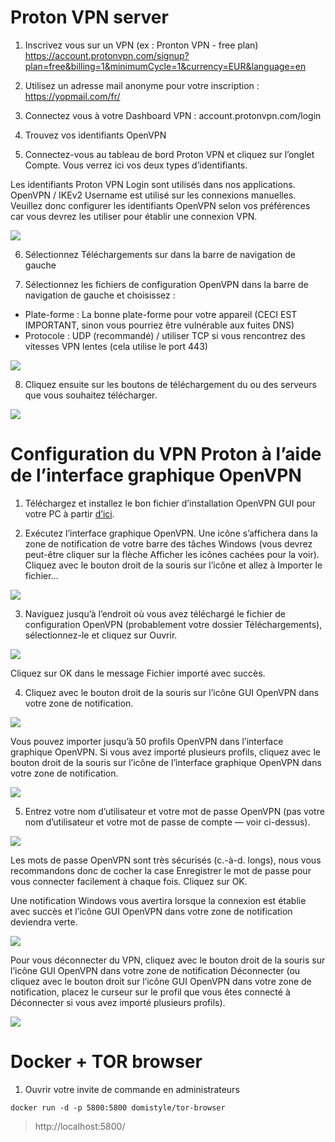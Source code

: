 # Proton VPN server

1. Inscrivez vous sur un VPN (ex : Pronton VPN - free plan)
https://account.protonvpn.com/signup?plan=free&billing=1&minimumCycle=1&currency=EUR&language=en

2. Utilisez un adresse mail anonyme pour votre inscription : https://yopmail.com/fr/ 

3. Connectez vous à votre Dashboard VPN : account.protonvpn.com/login

4. Trouvez vos identifiants OpenVPN

5. Connectez-vous au tableau de bord Proton VPN et cliquez sur l’onglet Compte. Vous verrez ici vos deux types d’identifiants.

Les identifiants Proton VPN Login sont utilisés dans nos applications.  OpenVPN / IKEv2 Username est utilisé sur les connexions manuelles. Veuillez donc configurer les identifiants OpenVPN selon vos préférences car vous devrez les utiliser pour établir une connexion VPN.

![](https://protonvpn.com/support/wp-content/uploads/2019/09/openvpn-creds-1536x727.png)

6. Sélectionnez Téléchargements sur dans la barre de navigation de gauche
   
7. Sélectionnez les fichiers de configuration OpenVPN dans la barre de navigation de gauche et choisissez :
  - Plate-forme : La bonne plate-forme pour votre appareil (CECI EST IMPORTANT, sinon vous pourriez être vulnérable aux fuites DNS)
  - Protocole : UDP (recommandé) / utiliser TCP si vous rencontrez des vitesses VPN lentes (cela utilise le port 443)

![](https://protonvpn.com/support/wp-content/uploads/2017/07/openvpn-1-2048x1051.png)

8. Cliquez ensuite sur les boutons de téléchargement du ou des serveurs que vous souhaitez télécharger.
   
![](https://protonvpn.com/support/wp-content/uploads/2017/07/windows-ovpn-1.png)

# Configuration du VPN Proton à l’aide de l’interface graphique OpenVPN

1. Téléchargez et installez le bon fichier d’installation OpenVPN GUI pour votre PC à partir [d’ici](https://openvpn.net/community-downloads/).  

2. Exécutez l’interface graphique OpenVPN. Une icône s’affichera dans la zone de notification de votre barre des tâches Windows (vous devrez peut-être cliquer sur la flèche Afficher les icônes cachées pour la voir). Cliquez avec le bouton droit de la souris sur l’icône et allez à Importer le fichier…

![](https://protonvpn.com/support/wp-content/uploads/2017/07/windows-ovpn-2.png)

3. Naviguez jusqu’à l’endroit où vous avez téléchargé le fichier de configuration OpenVPN (probablement votre dossier Téléchargements), sélectionnez-le et cliquez sur Ouvrir.

![](https://protonvpn.com/support/wp-content/uploads/2017/07/windows-ovpn-3.png)

Cliquez sur OK dans le message Fichier importé avec succès. 

4. Cliquez avec le bouton droit de la souris sur l’icône GUI OpenVPN dans votre zone de notification.

![](https://protonvpn.com/support/wp-content/uploads/2017/07/windows-ovpn-4.png)

Vous pouvez importer jusqu’à 50 profils OpenVPN dans l’interface graphique OpenVPN. Si vous avez importé plusieurs profils, cliquez avec le bouton droit de la souris sur l’icône de l’interface graphique OpenVPN dans votre zone de notification.

![](https://protonvpn.com/support/wp-content/uploads/2017/07/windows-ovpn-5.png)

5. Entrez votre nom d’utilisateur et votre mot de passe OpenVPN (pas votre nom d’utilisateur et votre mot de passe de compte — voir ci-dessus).

![](https://protonvpn.com/support/wp-content/uploads/2017/07/windows-ovpn-6.png)

Les mots de passe OpenVPN sont très sécurisés (c.-à-d. longs), nous vous recommandons donc de cocher la case Enregistrer le mot de passe pour vous connecter facilement à chaque fois. Cliquez sur OK. 

Une notification Windows vous avertira lorsque la connexion est établie avec succès et l’icône GUI OpenVPN dans votre zone de notification deviendra verte.

![](https://protonvpn.com/support/wp-content/uploads/2017/07/windows-ovpn-7.png)

Pour vous déconnecter du VPN, cliquez avec le bouton droit de la souris sur l’icône GUI OpenVPN dans votre zone de notification Déconnecter (ou cliquez avec le bouton droit sur l’icône GUI OpenVPN dans votre zone de notification, placez le curseur sur le profil que vous êtes connecté à Déconnecter si vous avez importé plusieurs profils).

![](https://protonvpn.com/support/wp-content/uploads/2017/07/windows-ovpn-8.png)

# Docker + TOR browser

1. Ouvrir votre invite de commande en administrateurs

```
docker run -d -p 5800:5800 domistyle/tor-browser
```

> http://localhost:5800/